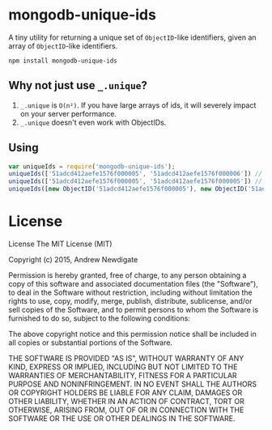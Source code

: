 # mongodb-unique-ids

A tiny utility for returning a unique set of `ObjectID`-like identifiers, given
an array of `ObjectID`-like identifiers.

```shell
npm install mongodb-unique-ids
```

## Why not just use `_.unique`?

1. `_.unique` is `O(n²)`. If you have large arrays of ids, it will severely impact on your server performance.
2. `_.unique` doesn't even work with ObjectIDs.

## Using

```javascript
var uniqueIds = require('mongodb-unique-ids');
uniqueIds(['51adcd412aefe1576f000005', '51adcd412aefe1576f000006']) // -> ['51adcd412aefe1576f000005', '51adcd412aefe1576f000006']
uniqueIds(['51adcd412aefe1576f000005', '51adcd412aefe1576f000005']) // -> ['51adcd412aefe1576f000005']
uniqueIds([new ObjectID('51adcd412aefe1576f000005'), new ObjectID('51adcd412aefe1576f000005')]) // -> [new ObjectID('51adcd412aefe1576f000005')]
```

# License

License
The MIT License (MIT)

Copyright (c) 2015, Andrew Newdigate

Permission is hereby granted, free of charge, to any person obtaining a copy
of this software and associated documentation files (the "Software"), to deal
in the Software without restriction, including without limitation the rights
to use, copy, modify, merge, publish, distribute, sublicense, and/or sell
copies of the Software, and to permit persons to whom the Software is
furnished to do so, subject to the following conditions:

The above copyright notice and this permission notice shall be included in all
copies or substantial portions of the Software.

THE SOFTWARE IS PROVIDED "AS IS", WITHOUT WARRANTY OF ANY KIND, EXPRESS OR
IMPLIED, INCLUDING BUT NOT LIMITED TO THE WARRANTIES OF MERCHANTABILITY,
FITNESS FOR A PARTICULAR PURPOSE AND NONINFRINGEMENT. IN NO EVENT SHALL THE
AUTHORS OR COPYRIGHT HOLDERS BE LIABLE FOR ANY CLAIM, DAMAGES OR OTHER
LIABILITY, WHETHER IN AN ACTION OF CONTRACT, TORT OR OTHERWISE, ARISING FROM,
OUT OF OR IN CONNECTION WITH THE SOFTWARE OR THE USE OR OTHER DEALINGS IN THE
SOFTWARE.

